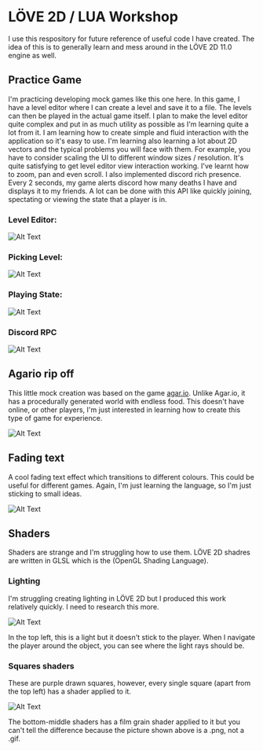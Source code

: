 # LÖVE 2D / LUA Workshop

I use this respository for future reference of useful code I have created. The idea of this is to generally learn and mess around in the LÖVE 2D 11.0 engine as well. 

## Practice Game
I'm practicing developing mock games like this one here. In this game, I have a level editor where I can create a level and save it to a file. The levels can then be played in the actual game itself. I plan to make the level editor quite complex and put in as much utility as possible as I'm learning quite a lot from it. I am learning how to create simple and fluid interaction with the application so it's easy to use. I'm learning also learning a lot about 2D vectors and the typical problems you will face with them. For example, you have to consider scaling the UI to different window sizes / resolution. It's quite satisfying to get level editor view interaction working. I've learnt how to zoom, pan and even scroll. I also implemented discord rich presence. Every 2 seconds, my game alerts discord how many deaths I have and displays it to my friends. A lot can be done with this API like quickly joining, spectating or viewing the state that a player is in. 
### Level Editor:
![Alt Text](https://media.giphy.com/media/5nvUszACUc4SVw4dMT/giphy.gif)

### Picking Level:
![Alt Text](https://media.giphy.com/media/55kujmAtxV1H08io1y/giphy.gif)

### Playing State:
![Alt Text](https://media.giphy.com/media/euCvFMpcEvAq3Bys7x/giphy.gif)

### Discord RPC
![Alt Text](https://i.gyazo.com/23270601dfd5bde618faa1f3314fa338.png)

## Agario rip off
This little mock creation was based on the game [agar.io](http://agar.io/). Unlike Agar.io, it has a procedurally generated world with endless food. This doesn't have online,  or other players, I'm just interested in learning how to create this type of game for experience.

![Alt Text](https://media.giphy.com/media/QLRHAHDiy9634sCYiH/giphy.gif)

## Fading text
A cool fading text effect which transitions to different colours. This could be useful for different games. Again, I'm just learning the language, so I'm just sticking to small ideas.

![Alt Text](https://media.giphy.com/media/1xOyI9xMWaNr7g2z5J/giphy.gif)

## Shaders
Shaders are strange and I'm struggling how to use them. LÖVE 2D shadres are written in GLSL which is the (OpenGL Shading Language).

### Lighting
I'm struggling creating lighting in LÖVE 2D but I produced this work relatively quickly. I need to research this more.

![Alt Text](https://media.giphy.com/media/8YvGIi2JlpiWXISg70/giphy.gif)

In the top left, this is a light but it doesn't stick to the player. When I navigate the player around the object, you can see where the light rays should be.

### Squares shaders
These are purple drawn squares, however, every single square (apart from the top left) has a shader applied to it. 

![Alt Text](https://i.gyazo.com/a4ec582719272d3ea388eb04a63fbbf6.png)

The bottom-middle shaders has a film grain shader applied to it but you can't tell the difference because the picture shown above is a .png, not a .gif.